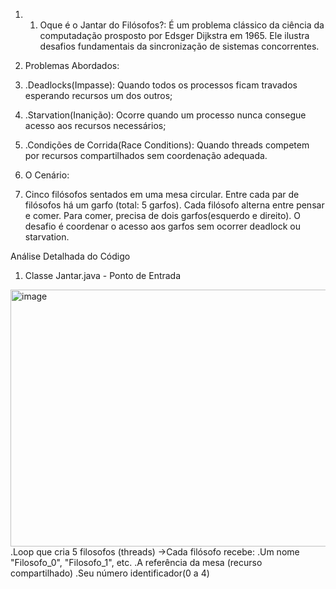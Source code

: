 1. 1. Oque é o Jantar do Filósofos?: É um problema clássico da ciência da computadação prosposto por Edsger Dijkstra em 1965. Ele ilustra desafios fundamentais da sincronização de sistemas concorrentes.

2. Problemas Abordados:
3. .Deadlocks(Impasse): Quando todos os processos ficam travados esperando recursos um dos outros;
4. .Starvation(Inanição): Ocorre quando um processo nunca consegue acesso aos recursos necessários;
5. .Condições de Corrida(Race Conditions): Quando threads competem por recursos compartilhados sem coordenação adequada.

6. O Cenário:
7. Cinco filósofos sentados em uma mesa circular. Entre cada par de filósofos há um garfo (total: 5 garfos). Cada filósofo alterna entre pensar e comer. Para comer, precisa de dois garfos(esquerdo e direito). O desafio é coordenar o acesso aos garfos sem ocorrer deadlock ou starvation.

Análise Detalhada do Código
1. Classe Jantar.java - Ponto de Entrada
<img width="663" height="411" alt="image" src="https://github.com/user-attachments/assets/0115f293-dfbd-4052-9e81-46dfc2477486" />
 .Loop que cria 5 filosofos (threads)
->Cada filósofo recebe:
.Um nome "Filosofo_0", "Filosofo_1", etc.
.A referência da mesa (recurso compartilhado)
.Seu número identificador(0 a 4)   
